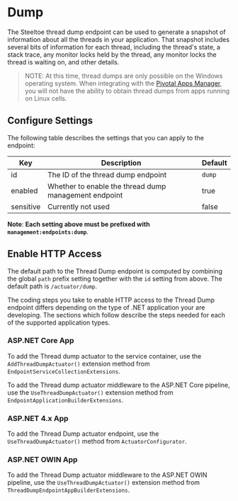 # Dump

The Steeltoe thread dump endpoint can be used to generate a snapshot of information about all the threads in your application. That snapshot includes several bits of information for each thread, including the thread's state, a stack trace, any monitor locks held by the thread, any monitor locks the thread is waiting on, and other details.

>NOTE: At this time, thread dumps are only possible on the Windows operating system. When integrating with the [Pivotal Apps Manager](https://docs.pivotal.io/pivotalcf/2-0/console/index.html), you will not have the ability to obtain thread dumps from apps running on Linux cells.

## Configure Settings

The following table describes the settings that you can apply to the endpoint:

|Key|Description|Default|
|---|---|---|
|id|The ID of the thread dump endpoint|`dump`|
|enabled|Whether to enable the thread dump management endpoint|true|
|sensitive|Currently not used|false|

**Note**: **Each setting above must be prefixed with `management:endpoints:dump`**.

## Enable HTTP Access

The default path to the Thread Dump endpoint is computed by combining the global `path` prefix setting together with the `id` setting from above. The default path is  `/actuator/dump`.

The coding steps you take to enable HTTP access to the Thread Dump endpoint differs depending on the type of .NET application your are developing.  The sections which follow describe the steps needed for each of the supported application types.

### ASP.NET Core App

To add the Thread dump actuator to the service container, use the `AddThreadDumpActuator()` extension method from `EndpointServiceCollectionExtensions`.

To add the Thread dump actuator middleware to the ASP.NET Core pipeline, use the `UseThreadDumpActuator()` extension method from `EndpointApplicationBuilderExtensions`.

### ASP.NET 4.x App

To add the Thread Dump actuator endpoint, use the `UseThreadDumpActuator()` method from `ActuatorConfigurator`.

### ASP.NET OWIN App

To add the Thread Dump actuator middleware to the ASP.NET OWIN pipeline, use the `UseThreadDumpActuator()` extension method from `ThreadDumpEndpointAppBuilderExtensions`.

